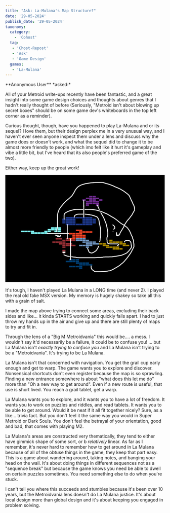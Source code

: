 ```yaml
---
title: "Ask: La-Mulana's Map Structure?"
date: '29-05-2024'
publish_date: '29-05-2024'
taxonomy:
  category:
    - 'Cohost'
  tag:
   - 'Chost-Repost'
   - 'Ask'
   - 'Game Design'
  games:
   - 'La-Mulana'
---
```


<div class="ask" markdown=1>
**Anonymous User** *asked:*

All of your Metroid write-ups recently have been fantastic, and a great insight into some game design choices and thoughts about genres that I hadn't really thought of before (Seriously, "Metroid isn't about blowing up secret boxes" should be on some game dev's whiteboards in the top left corner as a reminder).

Curious thought, though, have you happened to play La-Mulana and or its sequel? I love them, but their design perplex me in a very unusual way, and I haven't ever seen anyone inspect them under a lens and discuss why the game does or doesn't work, and what the sequel did to change it to be almost more friendly to people (which imo felt like it hurt it's gameplay and vibe a little bit, but I've heard that its also people's preferred game of the two).

Either way, keep up the great work!
</div>

![](image.png?lightbox)

It's tough, I haven't played La Mulana in a LONG time (and never 2). I played the real old fake MSX version. My memory is hugely shakey so take all this with a grain of salt.

I made the map above trying to connect some areas, excluding their back sides and like... it kinda STARTS working and quickly falls apart. I had to just throw my hands up in the air and give up and there are still plenty of maps to try and fit in.

Through the lens of a "Big M Metroidvania" this would be.... a mess. I wouldn't say it'd necessarily be a failure, it could be to confuse you! ... but La Mulana isn't *exactly trying to confuse you* and La Mulana isn't trying to be a "Metroidvania". It's trying to be La Mulana.

La Mulana isn't that concerned with navigation. You get the grail cup early enough and get to warp. The game wants you to explore and discover. Nonsensical shortcuts don't even register because the map is so sprawling. Finding a new entrance somewhere is about "what does this let me do" more than "Oh a new way to get around". Even if a new route is useful, that use is short lived. You reach a grail tablet, get a warp.

La Mulana wants you to explore, and it wants you to have a lot of freedom. It wants you to work on puzzles and riddles, and read tablets. It wants you to be able to get around. Would it be neat if it all fit together nicely? Sure, as a like... trivia fact. But you don't feel it the same way you would in Super Metroid or Dark Souls. You don't feel the betrayal of your orientation, good and bad, that comes with playing M2.

La Mulana's areas are constructed very thematically, they tend to either have gimmick shape of some sort, or b *relatively* linear. As far as I remember, it's never hard to remember how to get around in La Mulana because of all of the obtuse things in the game, they keep that part easy. This is a game about wandering around, taking notes, and banging your head on the wall. It's about doing things in different sequences not as a "sequence break" but because the game knows you need be able to dwell on certain puzzles sometimes. You need something else to do when you're stuck.

I can't tell you where this succeeds and stumbles because it's been over 10 years, but the Metroidvania lens doesn't do La Mulana justice. It's about local design more than global design and it's about keeping you engaged in problem solving.